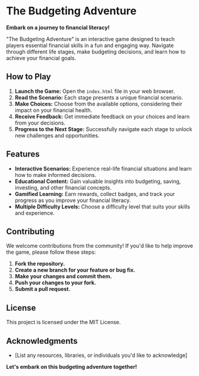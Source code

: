 # The Budgeting Adventure

**Embark on a journey to financial literacy!**

"The Budgeting Adventure" is an interactive game designed to teach players essential financial skills in a fun and engaging way. Navigate through different life stages, make budgeting decisions, and learn how to achieve your financial goals.

## How to Play

1. **Launch the Game:** Open the `index.html` file in your web browser.
2. **Read the Scenario:** Each stage presents a unique financial scenario.
3. **Make Choices:** Choose from the available options, considering their impact on your financial health.
4. **Receive Feedback:** Get immediate feedback on your choices and learn from your decisions.
5. **Progress to the Next Stage:** Successfully navigate each stage to unlock new challenges and opportunities.

## Features

* **Interactive Scenarios:** Experience real-life financial situations and learn how to make informed decisions.
* **Educational Content:** Gain valuable insights into budgeting, saving, investing, and other financial concepts.
* **Gamified Learning:** Earn rewards, collect badges, and track your progress as you improve your financial literacy.
* **Multiple Difficulty Levels:** Choose a difficulty level that suits your skills and experience.

## Contributing

We welcome contributions from the community! If you'd like to help improve the game, please follow these steps:

1. **Fork the repository.**
2. **Create a new branch for your feature or bug fix.**
3. **Make your changes and commit them.**
4. **Push your changes to your fork.**
5. **Submit a pull request.**

## License

This project is licensed under the MIT License.

## Acknowledgments

* [List any resources, libraries, or individuals you'd like to acknowledge]

**Let's embark on this budgeting adventure together!**
